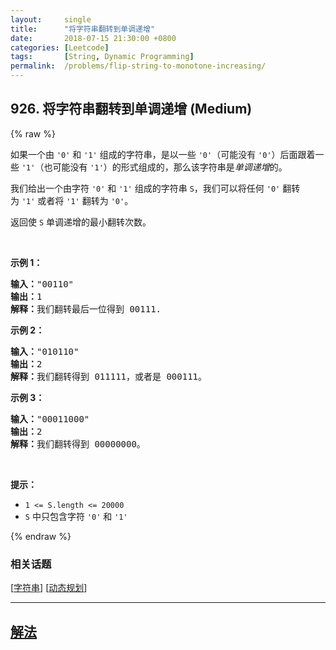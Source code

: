 ```yaml
---
layout:     single
title:      "将字符串翻转到单调递增"
date:       2018-07-15 21:30:00 +0800
categories: [Leetcode]
tags:       [String, Dynamic Programming]
permalink:  /problems/flip-string-to-monotone-increasing/
---
```


## 926. 将字符串翻转到单调递增 (Medium)

{% raw %}

<p>如果一个由 <code>'0'</code> 和 <code>'1'</code> 组成的字符串，是以一些 <code>'0'</code>（可能没有 <code>'0'</code>）后面跟着一些 <code>'1'</code>（也可能没有 <code>'1'</code>）的形式组成的，那么该字符串是<em>单调递增</em>的。</p>

<p>我们给出一个由字符 <code>'0'</code> 和 <code>'1'</code> 组成的字符串 <code>S</code>，我们可以将任何 <code>'0'</code> 翻转为 <code>'1'</code> 或者将 <code>'1'</code> 翻转为 <code>'0'</code>。</p>

<p>返回使 <code>S</code> 单调递增的最小翻转次数。</p>

<p> </p>

<p><strong>示例 1：</strong></p>

<pre>
<strong>输入：</strong>"00110"
<strong>输出：</strong>1
<strong>解释：</strong>我们翻转最后一位得到 00111.
</pre>

<p><strong>示例 2：</strong></p>

<pre>
<strong>输入：</strong>"010110"
<strong>输出：</strong>2
<strong>解释：</strong>我们翻转得到 011111，或者是 000111。
</pre>

<p><strong>示例 3：</strong></p>

<pre>
<strong>输入：</strong>"00011000"
<strong>输出：</strong>2
<strong>解释：</strong>我们翻转得到 00000000。
</pre>

<p> </p>

<p><strong>提示：</strong></p>

<ul>
	<li><code>1 <= S.length <= 20000</code></li>
	<li><code>S</code> 中只包含字符 <code>'0'</code> 和 <code>'1'</code></li>
</ul>

{% endraw %}

### 相关话题
  [[字符串](https://github.com/awesee/leetcode/tree/main/tag/string/README.md)]
  [[动态规划](https://github.com/awesee/leetcode/tree/main/tag/dynamic-programming/README.md)]

---

## [解法](https://github.com/awesee/leetcode/tree/main/problems/flip-string-to-monotone-increasing)
